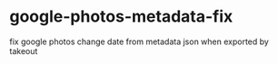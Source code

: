 # google-photos-metadata-fix
fix google photos change date from metadata json when exported by takeout 
